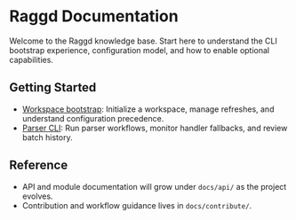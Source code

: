 # Raggd Documentation

Welcome to the Raggd knowledge base. Start here to understand the CLI bootstrap
experience, configuration model, and how to enable optional capabilities.

## Getting Started
- [Workspace bootstrap](learn/workspace.md): Initialize a workspace, manage
  refreshes, and understand configuration precedence.
- [Parser CLI](learn/parser.md): Run parser workflows, monitor handler fallbacks,
  and review batch history.

## Reference
- API and module documentation will grow under `docs/api/` as the project
  evolves.
- Contribution and workflow guidance lives in `docs/contribute/`.
